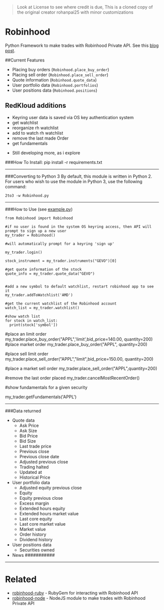 
>   Look at License to see where credit is due, This is a cloned copy of the original creator rohanpai25 with minor customizations



# Robinhood
Python Framework to make trades with Robinhood Private API.
See this [blog post](https://medium.com/@rohanpai25/reversing-robinhood-free-accessible-automated-stock-trading-f40fba1e7d8b).

##Current Features 
- Placing buy orders (`Robinhood.place_buy_order`)
- Placing sell order (`Robinhood.place_sell_order`)
- Quote information (`Robinhood.quote_data`)
- User portfolio data (`Robinhood.portfolios`)
- User positions data (`Robinhood.positions`)
## RedKloud additions
   + Keyring user data is saved via OS key authentication system
   + get watchlist
   + reorganize rh watchlist
   + add to watch rh watchlist
   + remove the last made Order
   + get fundamentals
  

- Still developing more, as i explore

###How To Install:
    pip install -r requirements.txt
***    
###Converting to Python 3
By default, this module is written in Python 2.  For users who wish to use the module in Python 3, use the following command:
    
    2to3 -w Robinhood.py
***
###How to Use (see [example.py](https://github.com/MeheLLC/Robinhood/blob/master/example.py))

    from Robinhood import Robinhood
    
    #if no user is found in the system OS keyring access, then API will prompt to sign up a new user
    my_trader = Robinhood()
    
    #will automatically prompt for a keyring 'sign up' 
    
    my_trader.login()
  
    stock_instrument = my_trader.instruments("GEVO")[0]
    
    #get quote information of the stock
    quote_info = my_trader.quote_data("GEVO")

    
    #add a new symbol to default watchlist, restart robinhood app to see it
    my_trader.addToWatchlist('AMD')
    
    #get the current watchlist of the Robinhood account
    watch_list = my_trader.watchlist() 
    
    #show watch list
    for stock in watch_list:
      print(stock['symbol'])
      

   #place an limit order
   my_trader.place_buy_order("APPL",'limit',bid_price=140.00, quantity=200)
   #place market order
   my_trader.place_buy_order("APPL", quantity=200)
   
   #place sell limit order
   my_trader.place_sell_order("APPL","limit",bid_price=150.00, quantity=200)
   
   #place a market sell order
   my_trader.place_sell_order("APPL",quantity=200)
   
   #remove the last order placed
   my_trader.cancelMostRecentOrder()
     
   #show fundamentals for a given security
   
   my_trader.getFundamentals('APPL')
   
***
###Data returned
* Quote data
  + Ask Price
  + Ask Size
  + Bid Price
  + Bid Size
  + Last trade price
  + Previous close
  + Previous close date
  + Adjusted previous close
  + Trading halted
  + Updated at
  + Historical Price
* User portfolio data
  + Adjusted equity previous close
  + Equity
  + Equity previous close
  + Excess margin
  + Extended hours equity
  + Extended hours market value
  + Last core equity
  + Last core market value
  + Market value
  + Order history
  + Dividend history
* User positions data
  + Securities owned
* News
########### 


------------------

# Related

* [robinhood-ruby](https://github.com/rememberlenny/robinhood-ruby) - RubyGem for interacting with Robinhood API
* [robinhood-node](https://github.com/aurbano/robinhood-node) - NodeJS module to make trades with Robinhood Private API
